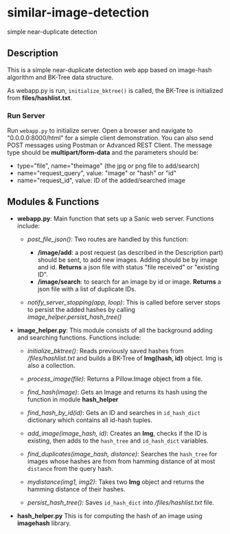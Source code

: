 # similar-image-detection
simple near-duplicate detection

## Description
This is a simple near-duplicate detection web app based on image-hash algorithm and BK-Tree data structure.


As webapp.py is run, `initialize_bktree()` is called, the BK-Tree is initialized from
__files/hashlist.txt__.


### Run Server
Run `webapp.py` to initialize server. Open a browser and navigate to "0.0.0.0:8000/html" 
for a simple client demonstration. 
You can also send POST messages using Postman or Advanced REST Client. The message type 
should be __multipart/form-data__ and the parameters should be:

- type="file", name="theimage" (the jpg or png file to add/search)
- name="request_query", value: "image" or "hash" or "id"
- name="request_id", value: ID of the added/searched image

## Modules & Functions

- **webapp.py**: Main function that sets up a Sanic web server. Functions include:

    - _post_file_json()_: Two routes are handled by this function:
        - **/image/add**: a post request (as described in the Description part) should be sent, to add
        new images. Adding should be by image and id. **Returns** a json file with status "file received"
         or "existing ID".
        - **/image/search**: to search for an image by id or image. **Returns** a json file with a list
        of duplicate IDs. 
        
    - _notify_server_stopping(app, loop)_: This is called before server stops to persist the added hashes
    by calling _image_helper.persist_hash_tree()_
        
- **image_helper.py**: This module consists of all the background adding and searching functions. 
Functions include:

    - _initialize_bktree()_: Reads previously saved hashes from _/files/hashlist.txt_ and builds a 
    BK-Tree of **Img(hash, id)** object. Img is also a collection.
    
    - _process_image(file)_: Returns a Pillow.Image object from a file.
    
    - _find_hash(image)_: Gets an Image and returns its hash using the function in module **hash_helper**
    
    - _find_hash_by_id(id)_: Gets an ID and searches in `id_hash_dict` dictionary which contains all id-hash
    tuples.
    
    - _add_image(image_hash, id)_: Creates an **Img**, checks if the ID is existing, then adds to the `hash_tree` and `id_hash_dict` variables.
    
    - _find_duplicates(image_hash, distance)_:  Searches the `hash_tree` for images whose hashes are from
    from hamming distance of at most `distance` from the query hash. 
    
    - _mydistance(img1, img2)_: Takes two **Img** object and returns the hamming distance of their hashes.
    
    - _persist_hash_tree()_: Saves `id_hash_dict` into _/files/hashlist.txt_ file.
    
        
- **hash_helper.py**
This is for computing the hash of an image using **imagehash** library.